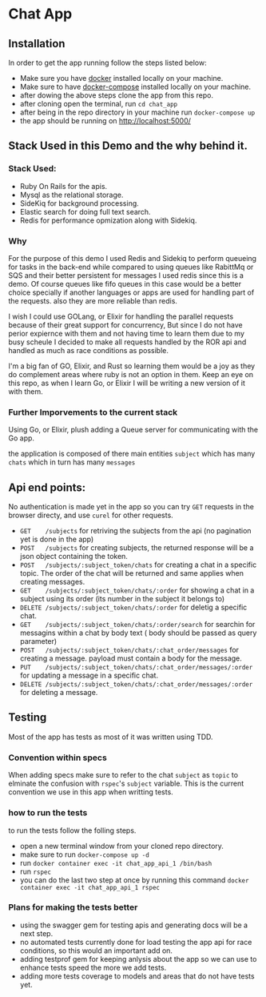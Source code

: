 # Chat App

## Installation
In order to get the app running follow the steps listed below:
* Make sure you have [docker](https://docs.docker.com/engine/install/) installed locally on your machine.
* Make sure to have [docker-compose](https://docs.docker.com/compose/install/) installed locally on your machine.
* after dowing the above steps clone the app from this repo.
* after cloning open the terminal, run `cd chat_app`
* after being in the repo directory in your machine run `docker-compose up`
* the app should be running on [http://localhost:5000/](http://localhost:5000/)

## Stack Used in this Demo and the why behind it.
### Stack Used:
* Ruby On Rails for the apis.
* Mysql as the relational storage.
* SideKiq for background processing.
* Elastic search for doing full text search.
* Redis for performance opmization along with Sidekiq.

### Why
For the purpose of this demo I used Redis and Sidekiq to perform queueing for tasks in the back-end
while compared to using queues like RabittMq or SQS and their better persistent for messages I used redis
since this is a demo. Of course queues like fifo queues in this case would be a better choice specially if
another languages or apps are used for handling part of the requests. also they are more reliable than redis.

I wish I could use GOLang, or Elixir for handling the parallel requests because of their great support for 
concurrency, But since I do not have perior expiernce with them and not having time to learn them due to 
my busy scheule I decided to make all requests handled by the ROR api and handled as much as race conditions as possible.

I'm a big fan of GO, Elixir, and Rust so learning them would be a joy as they do complement areas where ruby is not an option in them.
Keep an eye on this repo, as when I learn Go, or Elixir I will be writing a new version of it with them.

### Further Imporvements to the current stack
  Using Go, or Elixir, plush adding a Queue server for communicating with the Go app.

the application is composed of there main entities `subject` which has many `chats` which in turn has many `messages`

## Api end points:
No authentication is made yet in the app so you can try `GET` requests in the browser directy, and use `curel` for other requests.
* `GET    /subjects` for retriving the subjects from the api (no pagination yet is done in the app)
* `POST   /subjects` for creating subjects, the returned response will be a json object containing the token.
* `POST   /subjects/:subject_token/chats` for creating a chat in a specific topic. The order of the chat will be returned and same applies when creating messages.
* `GET    /subjects/:subject_token/chats/:order` for showing a chat in a subject using its order (its number in the subject it belongs to)
* `DELETE /subjects/:subject_token/chats/:order` for deletig a specific chat.
* `GET    /subjects/:subject_token/chats/:order/search` for searchin for messagins within a chat by body text ( body should be passed as query parameter)
* `POST   /subjects/:subject_token/chats/:chat_order/messages` for creating a message. payload must contain a body for the message.
* `PUT    /subjects/:subject_token/chats/:chat_order/messages/:order` for updating a message in a specific chat.
* `DELETE /subjects/:subject_token/chats/:chat_order/messages/:order`  for deleting a message.

## Testing
Most of the app has tests as most of it was written using TDD.
### Convention within specs
 When adding specs make sure to refer to the chat `subject` as `topic` to elminate the confusion with `rspec`'s `subject` variable. This
 is the current convention we use in this app when writting tests.
### how to run the tests
to run the tests follow the folling steps.
* open a new terminal window from your cloned repo directory.
* make sure to run `docker-compose up -d`
* run `docker container exec -it chat_app_api_1 /bin/bash`
* run `rspec`
* you can do the last two step at once by running this command `docker container exec -it chat_app_api_1 rspec`
 ### Plans for making the tests better
* using the swagger gem for testing apis and generating docs will be a next step.
* no automated tests currently done for load testing the app api for race conditions, so this would an important add on.
* adding testprof gem for keeping anlysis about the app so we can use to enhance tests speed the more we add tests.
* adding more tests coverage to models and areas that do not have tests yet.


